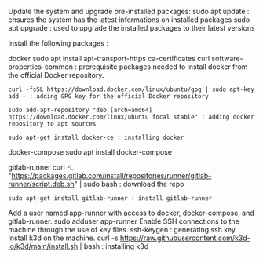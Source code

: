 Update the system and upgrade pre-installed packages:
	sudo apt update : ensures the system has the latest informations on installed packages
	sudo apt upgrade : used to upgrade the installed packages to their latest versions

Install the following packages :

docker
	sudo apt install apt-transport-https ca-certificates curl software-properties-common : prerequisite packages needed to install docker from the official Docker repository.
	
	curl -fsSL https://download.docker.com/linux/ubuntu/gpg | sudo apt-key add - : adding GPG key for the official Docker repository

	sudo add-apt-repository "deb [arch=amd64] https://download.docker.com/linux/ubuntu focal stable" : adding docker repository to apt sources

	sudo apt-get install docker-ce : installing docker
	
docker-compose
	sudo apt install docker-compose

gitlab-runner
	curl -L "https://packages.gitlab.com/install/repositories/runner/gitlab-runner/script.deb.sh" | sudo bash : download the repo

	sudo apt-get install gitlab-runner : install gitlab-runner


Add a user named app-runner with access to docker, docker-compose, and gitlab-runner.
	sudo adduser app-runner
Enable SSH connections to the machine through the use of key files.
	ssh-keygen : generating ssh key
Install k3d on the machine.
	curl -s https://raw.githubusercontent.com/k3d-io/k3d/main/install.sh | bash : installing k3d

